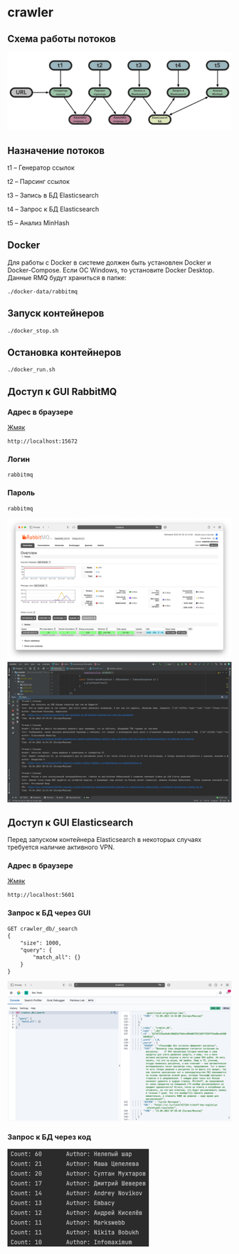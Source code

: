 # crawler
## Схема работы потоков
![alt-текст](https://github.com/kelrilka/crawler/blob/main/doc/crawler_scheme.png "crawler_scheme")

## Назначение потоков
t1 – Генератор ссылок

t2 – Парсинг ссылок

t3 – Запись в БД Elasticsearch

t4 – Запрос к БД Elasticsearch

t5 – Анализ MinHash

## Docker
Для работы с Docker в системе должен быть установлен Docker и Docker-Compose. Если ОС Windows, то установите Docker Desktop.
Данные RMQ будут храниться в папке:
```
./docker-data/rabbitmq
```
## Запуск контейнеров
```
./docker_stop.sh
```

## Остановка контейнеров
```
./docker_run.sh
```

## Доступ к GUI RabbitMQ
### Адрес в браузере
[Жмяк](http://localhost:15672)
```
http://localhost:15672
```

### Логин 
```
rabbitmq
```
### Пароль
```
rabbitmq
```
![alt-текст](https://github.com/kelrilka/crawler/blob/main/doc/rabbitmq.png "Веб интерфейс RabbitMQ")
![alt-текст](https://github.com/kelrilka/crawler/blob/main/doc/example.png "Пример рабоы программы")

## Доступ к GUI Elasticsearch
Перед запуском контейнера Elasticsearch в некоторых случаях требуется наличие активного VPN.
### Адрес в браузере
[Жмяк](http://localhost:5601)
```
http://localhost:5601
```
### Запрос к БД через GUI
```
GET crawler_db/_search
{
    "size": 1000,
    "query": {
        "match_all": {}
    }
}
```

![alt-текст](https://github.com/kelrilka/crawler/blob/main/doc/elasticsearch.png "elasticsearch")

### Запрос к БД через код
![alt-текст](https://github.com/kelrilka/crawler/blob/main/doc/request.png "request")

